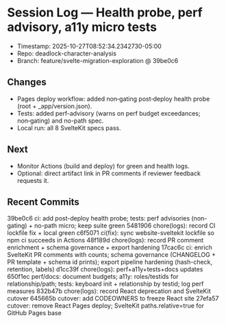# Session Log — Health probe, perf advisory, a11y micro tests

- Timestamp: 2025-10-27T08:52:34.2342730-05:00
- Repo: deadlock-character-analysis
- Branch: feature/svelte-migration-exploration @ 39be0c6

## Changes
- Pages deploy workflow: added non‑gating post‑deploy health probe (root + _app/version.json).
- Tests: added perf-advisory (warns on perf budget exceedances; non‑gating) and no-path spec.
- Local run: all 8 SvelteKit specs pass.

## Next
- Monitor Actions (build and deploy) for green and health logs.
- Optional: direct artifact link in PR comments if reviewer feedback requests it.

## Recent Commits
39be0c6 ci: add post-deploy health probe; tests: perf advisories (non-gating) + no-path micro; keep suite green 5481906 chore(logs): record CI lockfile fix + local green c6f5071 ci(fix): sync website-sveltekit lockfile so npm ci succeeds in Actions 48f189d chore(logs): record PR comment enrichment + schema governance + export hardening 17cac6c ci: enrich SvelteKit PR comments with counts; schema governance (CHANGELOG + PR template + schema id prints); export pipeline hardening (hash-check, retention, labels) d1cc39f chore(logs): perf+a11y+tests+docs updates 650f1ec perf/docs: document budgets; a11y: roles/testids for relationship/path; tests: keyboard init + relationship by testid; log perf measures 832b47b chore(logs): record React deprecation and SvelteKit cutover 645665b cutover: add CODEOWNERS to freeze React site 27efa57 cutover: remove React Pages deploy; SvelteKit paths.relative=true for GitHub Pages base
